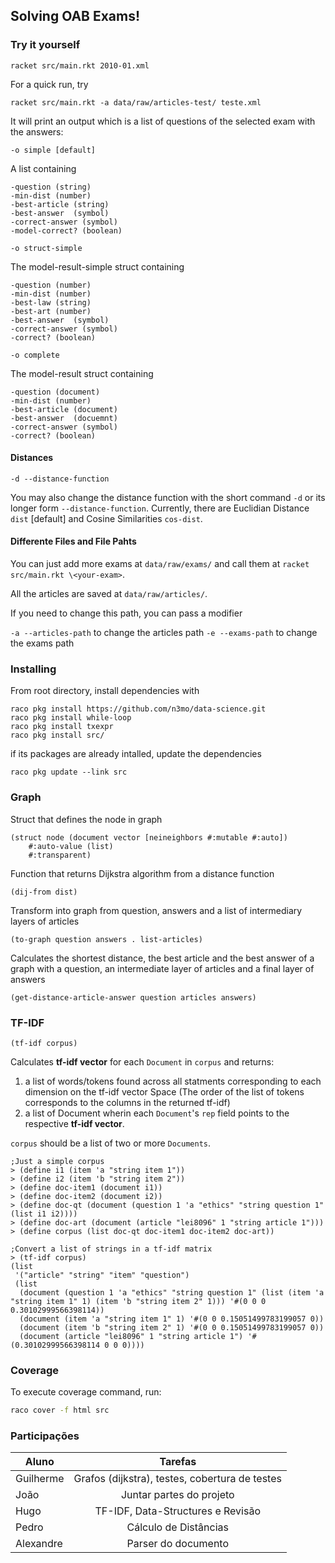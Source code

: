 ## Solving OAB Exams!

### Try it yourself

`racket src/main.rkt 2010-01.xml`

For a quick run, try

`racket src/main.rkt -a data/raw/articles-test/ teste.xml`

It will print an output which is a list of questions of the selected exam with the answers:

`-o simple [default]`

A list containing

    -question (string)
    -min-dist (number)
    -best-article (string)
    -best-answer  (symbol)
    -correct-answer (symbol)
    -model-correct? (boolean)

`-o struct-simple`

The model-result-simple struct containing

    -question (number)
    -min-dist (number)
    -best-law (string)
    -best-art (number)
    -best-answer  (symbol)
    -correct-answer (symbol)
    -correct? (boolean)

`-o complete`

The model-result struct containing

    -question (document)
    -min-dist (number)
    -best-article (document)
    -best-answer  (docuemnt)
    -correct-answer (symbol)
    -correct? (boolean)


#### Distances
`-d --distance-function`

You may also change the distance function with the short command `-d` or its longer form `--distance-function`. Currently, there are Euclidian Distance `dist` [default] and Cosine Similarities `cos-dist`.

#### Differente Files and File Pahts

You can just add more exams at `data/raw/exams/` and call
them at `racket src/main.rkt \<your-exam>`.

All the articles are saved at `data/raw/articles/`.

If you need to change this path, you can pass a modifier

`-a --articles-path` to change the articles path
`-e --exams-path` to change the exams path

### Installing

From root directory, install dependencies with

```
raco pkg install https://github.com/n3mo/data-science.git
raco pkg install while-loop
raco pkg install txexpr
raco pkg install src/
```


if its packages are already intalled, update the dependencies

`raco pkg update --link src`

### Graph

Struct that defines the node in graph
```racket
(struct node (document vector [neineighbors #:mutable #:auto])
    #:auto-value (list)
    #:transparent)
```

Function that returns Dijkstra algorithm from a distance function
```racket
(dij-from dist)
```

Transform into graph from question, answers and a list of intermediary layers of articles
```racket
(to-graph question answers . list-articles)
```

Calculates the shortest distance, the best article and the best answer of a graph with a question, an intermediate layer of articles and a final layer of answers
```racket
(get-distance-article-answer question articles answers)
```


### TF-IDF

```racket
(tf-idf corpus)
```

Calculates **tf-idf vector** for each `Document` in `corpus` and returns:

1. a list of words/tokens found across all statments corresponding to each dimension on the tf-idf vector Space (The order of the list of tokens corresponds to the columns in the returned tf-idf)
2. a list of Document wherin each `Document`'s `rep` field points to the respective **tf-idf vector**.

`corpus` should be a list of two or more `Documents`.


```racket
;Just a simple corpus
> (define i1 (item 'a "string item 1"))
> (define i2 (item 'b "string item 2"))
> (define doc-item1 (document i1))
> (define doc-item2 (document i2))
> (define doc-qt (document (question 1 'a "ethics" "string question 1" (list i1 i2))))
> (define doc-art (document (article "lei8096" 1 "string article 1")))
> (define corpus (list doc-qt doc-item1 doc-item2 doc-art))

;Convert a list of strings in a tf-idf matrix
> (tf-idf corpus)
(list
 '("article" "string" "item" "question")
 (list
  (document (question 1 'a "ethics" "string question 1" (list (item 'a "string item 1" 1) (item 'b "string item 2" 1))) '#(0 0 0 0.30102999566398114))
  (document (item 'a "string item 1" 1) '#(0 0 0.15051499783199057 0))
  (document (item 'b "string item 2" 1) '#(0 0 0.15051499783199057 0))
  (document (article "lei8096" 1 "string article 1") '#(0.30102999566398114 0 0 0))))
```


### Coverage
To execute coverage command, run:
```bash
raco cover -f html src
```

### Participações
| Aluno         | Tarefas                                        |
| ------------- |:----------------------------------------------:|
| Guilherme     | Grafos (dijkstra), testes, cobertura de testes |
| João          | Juntar partes do projeto                       |
| Hugo          | TF-IDF, Data-Structures e Revisão              |
| Pedro         | Cálculo de Distâncias                          |
| Alexandre     | Parser do documento                            |
